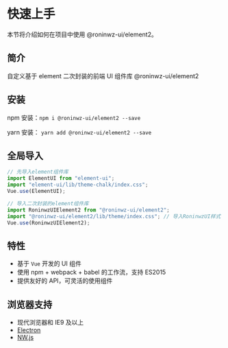 # 快速上手

本节将介绍如何在项目中使用 @roninwz-ui/element2。

## 简介

自定义基于 element 二次封装的前端 UI 组件库 @roninwz-ui/element2

## 安装

npm 安装：`npm i @roninwz-ui/element2 --save`

yarn 安装： `yarn add @roninwz-ui/element2 --save`

## 全局导入

```js
// 先导入element组件库
import ElementUI from "element-ui";
import "element-ui/lib/theme-chalk/index.css";
Vue.use(ElementUI);

// 导入二次封装的element组件库
import RoninwzUIElement2 from "@roninwz-ui/element2";
import "@roninwz-ui/element2/lib/theme/index.css"; // 导入RoninwzUI样式
Vue.use(RoninwzUIElement2);
```

## 特性

- 基于 `Vue` 开发的 UI 组件
- 使用 npm + webpack + babel 的工作流，支持 ES2015
- 提供友好的 API，可灵活的使用组件

## 浏览器支持

- 现代浏览器和 IE9 及以上
- [Electron](http://electron.atom.io/)
- [NW.js](http://nwjs.io)

